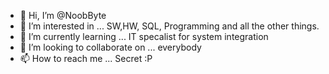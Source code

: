 - 👋 Hi, I’m @NoobByte
- 👀 I’m interested in ... SW,HW, SQL, Programming and all the other things.
- 🌱 I’m currently learning ... IT specalist for system integration
- 💞️ I’m looking to collaborate on ... everybody
- 📫 How to reach me ... Secret :P

<!---
NoobByte/NoobByte is a ✨ special ✨ repository because its `README.md` (this file) appears on your GitHub profile.
You can click the Preview link to take a look at your changes.
--->
